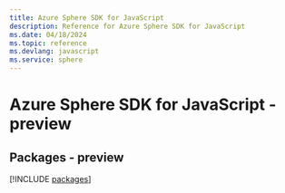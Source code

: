 ```yaml
---
title: Azure Sphere SDK for JavaScript
description: Reference for Azure Sphere SDK for JavaScript
ms.date: 04/18/2024
ms.topic: reference
ms.devlang: javascript
ms.service: sphere
---
```

# Azure Sphere SDK for JavaScript - preview
## Packages - preview
[!INCLUDE [packages](sphere-index.md)]